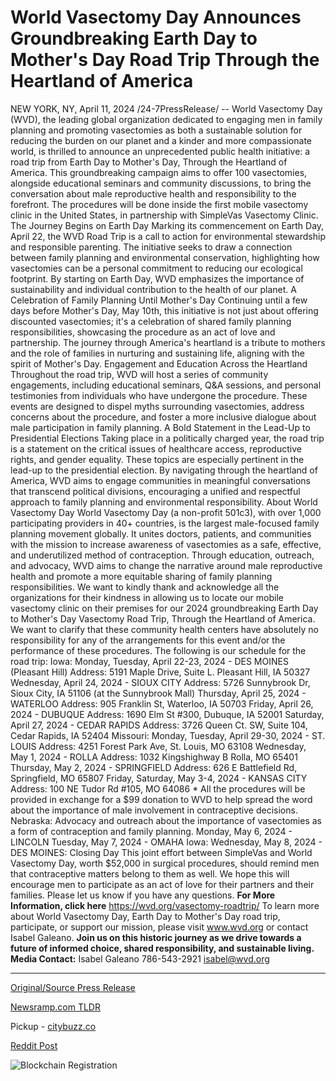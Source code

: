 # World Vasectomy Day Announces Groundbreaking Earth Day to Mother's Day Road Trip Through the Heartland of America

NEW YORK, NY, April 11, 2024 /24-7PressRelease/ -- World Vasectomy Day (WVD), the leading global organization dedicated to engaging men in family planning and promoting vasectomies as both a sustainable solution for reducing the burden on our planet and a kinder and more compassionate world, is thrilled to announce an unprecedented public health initiative: a road trip from Earth Day to Mother's Day, Through the Heartland of America. This groundbreaking campaign aims to offer 100 vasectomies, alongside educational seminars and community discussions, to bring the conversation about male reproductive health and responsibility to the forefront. The procedures will be done inside the first mobile vasectomy clinic in the United States, in partnership with SimpleVas Vasectomy Clinic.  The Journey Begins on Earth Day  Marking its commencement on Earth Day, April 22, the WVD Road Trip is a call to action for environmental stewardship and responsible parenting. The initiative seeks to draw a connection between family planning and environmental conservation, highlighting how vasectomies can be a personal commitment to reducing our ecological footprint. By starting on Earth Day, WVD emphasizes the importance of sustainability and individual contribution to the health of our planet.  A Celebration of Family Planning Until Mother's Day  Continuing until a few days before Mother's Day, May 10th, this initiative is not just about offering discounted vasectomies; it's a celebration of shared family planning responsibilities, showcasing the procedure as an act of love and partnership. The journey through America's heartland is a tribute to mothers and the role of families in nurturing and sustaining life, aligning with the spirit of Mother's Day.  Engagement and Education Across the Heartland  Throughout the road trip, WVD will host a series of community engagements, including educational seminars, Q&A sessions, and personal testimonies from individuals who have undergone the procedure. These events are designed to dispel myths surrounding vasectomies, address concerns about the procedure, and foster a more inclusive dialogue about male participation in family planning.  A Bold Statement in the Lead-Up to Presidential Elections  Taking place in a politically charged year, the road trip is a statement on the critical issues of healthcare access, reproductive rights, and gender equality. These topics are especially pertinent in the lead-up to the presidential election. By navigating through the heartland of America, WVD aims to engage communities in meaningful conversations that transcend political divisions, encouraging a unified and respectful approach to family planning and environmental responsibility.  About World Vasectomy Day  World Vasectomy Day (a non-profit 501c3), with over 1,000 participating providers in 40+ countries, is the largest male-focused family planning movement globally. It unites doctors, patients, and communities with the mission to increase awareness of vasectomies as a safe, effective, and underutilized method of contraception. Through education, outreach, and advocacy, WVD aims to change the narrative around male reproductive health and promote a more equitable sharing of family planning responsibilities.  We want to kindly thank and acknowledge all the organizations for their kindness in allowing us to locate our mobile vasectomy clinic on their premises for our 2024 groundbreaking Earth Day to Mother's Day Vasectomy Road Trip, Through the Heartland of America. We want to clarify that these community health centers have absolutely no responsibility for any of the arrangements for this event and/or the performance of these procedures.  The following is our schedule for the road trip:  Iowa:  Monday, Tuesday, April 22-23, 2024 - DES MOINES (Pleasant Hill) Address: 5191 Maple Drive, Suite L. Pleasant Hill, IA 50327 Wednesday, April 24, 2024 - SIOUX CITY Address: 5726 Sunnybrook Dr, Sioux City, IA 51106 (at the Sunnybrook Mall) Thursday, April 25, 2024 - WATERLOO Address: 905 Franklin St, Waterloo, IA 50703 Friday, April 26, 2024 - DUBUQUE Address: 1690 Elm St #300, Dubuque, IA 52001  Saturday, April 27, 2024 - CEDAR RAPIDS Address: 3726 Queen Ct. SW, Suite 104, Cedar Rapids, IA 52404  Missouri:  Monday, Tuesday, April 29-30, 2024 - ST. LOUIS Address: 4251 Forest Park Ave, St. Louis, MO 63108  Wednesday, May 1, 2024 - ROLLA Address: 1032 Kingshighway B Rolla, MO 65401  Thursday, May 2, 2024 - SPRINGFIELD Address: 626 E Battlefield Rd, Springfield, MO 65807  Friday, Saturday, May 3-4, 2024 - KANSAS CITY Address: 100 NE Tudor Rd #105, MO 64086  * All the procedures will be provided in exchange for a $99 donation to WVD to help spread the word about the importance of male involvement in contraceptive decisions.  Nebraska:  Advocacy and outreach about the importance of vasectomies as a form of contraception and family planning.  Monday, May 6, 2024 - LINCOLN Tuesday, May 7, 2024 - OMAHA  Iowa:  Wednesday, May 8, 2024 - DES MOINES: Closing Day  This joint effort between SimpleVas and World Vasectomy Day, worth $52,000 in surgical procedures, should remind men that contraceptive matters belong to them as well. We hope this will encourage men to participate as an act of love for their partners and their families.  Please let us know if you have any questions.  **For More Information, click here**  https://wvd.org/vasectomy-roadtrip/  To learn more about World Vasectomy Day, Earth Day to Mother's Day road trip, participate, or support our mission, please visit www.wvd.org or contact Isabel Galeano.  **Join us on this historic journey as we drive towards a future of informed choice, shared responsibility, and sustainable living.**  **Media Contact:** Isabel Galeano  786-543-2921  isabel@wvd.org 

---

[Original/Source Press Release](https://www.24-7pressrelease.com/press-release/509959/world-vasectomy-day-announces-groundbreaking-earth-day-to-mothers-day-road-trip-through-the-heartland-of-america)
                    

[Newsramp.com TLDR](https://newsramp.com/curated-news/world-vasectomy-day-announces-earth-day-to-mother-s-day-road-trip/0b8bd39fb8ba27f089041a7ae9b93ca6) 


Pickup - [citybuzz.co](https://citybuzz.co/2024/04/11/world-vasectomy-day-launches-groundbreaking-earth-day-to-mother-s-day-road-trip-through-america)
 



[Reddit Post](https://www.reddit.com/r/HealthCareNewsInfo/comments/1c18wl7/world_vasectomy_day_announces_earth_day_to/) 



![Blockchain Registration](https://cdn.newsramp.app/24-7PressRelease/qrcode/244/11/irisqtV2.webp)